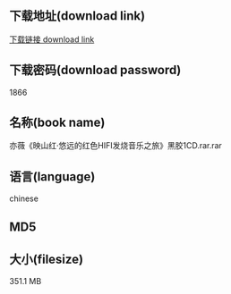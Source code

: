 ## 下载地址(download link)
[下载链接 download link](https://voluble-croquembouche-d321dc.netlify.app/?s=%E4%BA%A6%E8%96%87%E3%80%8A%E6%98%A0%E5%B1%B1%E7%BA%A2%C2%B7%E6%82%A0%E8%BF%9C%E7%9A%84%E7%BA%A2%E8%89%B2HIFI%E5%8F%91%E7%83%A7%E9%9F%B3%E4%B9%90%E4%B9%8B%E6%97%85%E3%80%8B%E9%BB%91%E8%83%B61CD.rar)

## 下载密码(download password)
1866

## 名称(book name)
亦薇《映山红·悠远的红色HIFI发烧音乐之旅》黑胶1CD.rar.rar

## 语言(language)
chinese

## MD5


## 大小(filesize)
351.1 MB
